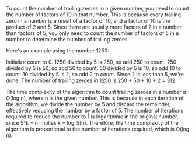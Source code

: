 To count the number of trailing zeroes in a given number, you need to count the number of factors of 10 in that number. This is because every trailing zero in a number is a result of a factor of 10, and a factor of 10 is the product of 2 and 5. Since there are usually more factors of 2 in a number than factors of 5, you only need to count the number of factors of 5 in a number to determine the number of trailing zeroes.

Here's an example using the number 1250:

Initialize count to 0.
1250 divided by 5 is 250, so add 250 to count.
250 divided by 5 is 50, so add 50 to count.
50 divided by 5 is 10, so add 10 to count.
10 divided by 5 is 2, so add 2 to count.
Since 2 is less than 5, we're done.
The number of trailing zeroes in 1250 is 250 + 50 + 10 + 2 = 312.

The time complexity of the algorithm to count trailing zeroes in a number is O(log n), where n is the given number. This is because in each iteration of the algorithm, we divide the number by 5 and discard the remainder, effectively reducing the number by a factor of 5. The number of iterations required to reduce the number to 1 is logarithmic in the original number, since 5^k = n implies k = log_5(n). Therefore, the time complexity of the algorithm is proportional to the number of iterations required, which is O(log n).